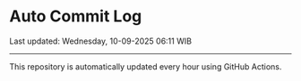 # Auto Commit Log

Last updated: Wednesday, 10-09-2025 06:11 WIB

---

This repository is automatically updated every hour using GitHub Actions.
